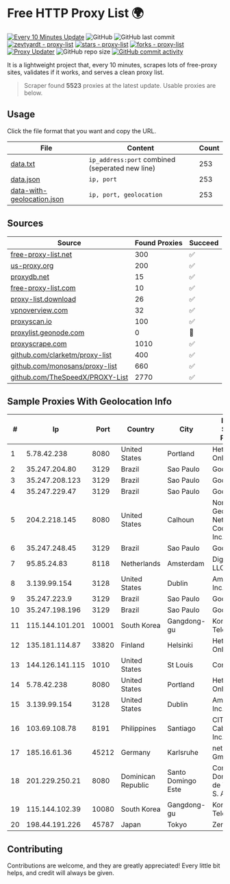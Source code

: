 
# Free HTTP Proxy List 🌍

[![Every 10 Minutes Update](https://github.com/mertguvencli/http-proxy-list/actions/workflows/main.yml/badge.svg?branch=main)](https://github.com/mertguvencli/http-proxy-list/actions/workflows/main.yml)
![GitHub](https://img.shields.io/github/license/mertguvencli/http-proxy-list)
![GitHub last commit](https://img.shields.io/github/last-commit/mertguvencli/http-proxy-list)
[![zevtyardt - proxy-list](https://img.shields.io/static/v1?label=zevtyardt&message=proxy-list&color=blue&logo=github)](https://github.com/zevtyardt/proxy-list "Go to GitHub repo")
[![stars - proxy-list](https://img.shields.io/github/stars/zevtyardt/proxy-list?style=social)](https://github.com/zevtyardt/proxy-list)
[![forks - proxy-list](https://img.shields.io/github/forks/zevtyardt/proxy-list?style=social)](https://github.com/zevtyardt/proxy-list)
[![Proxy Updater](https://github.com/zevtyardt/proxy-list/workflows/Proxy%20Updater/badge.svg)](https://github.com/zevtyardt/proxy-list/actions?query=workflow:"Proxy+Updater")
![GitHub repo size](https://img.shields.io/github/repo-size/zevtyardt/proxy-list)
[![GitHub commit activity](https://img.shields.io/github/commit-activity/m/zevtyardt/proxy-list?logo=commits)](https://github.com/zevtyardt/proxy-list/commits/main)

It is a lightweight project that, every 10 minutes, scrapes lots of free-proxy sites, validates if it works, and serves a clean proxy list.

> Scraper found **5523** proxies at the latest update. Usable proxies are below.

## Usage

Click the file format that you want and copy the URL.

|File|Content|Count|
|----|-------|-----|
|[data.txt](https://raw.githubusercontent.com/mertguvencli/http-proxy-list/main/proxy-list/data.txt)|`ip_address:port` combined (seperated new line)|253|
|[data.json](https://raw.githubusercontent.com/mertguvencli/http-proxy-list/main/proxy-list/data.json)|`ip, port`|253|
|[data-with-geolocation.json](https://raw.githubusercontent.com/mertguvencli/http-proxy-list/main/proxy-list/data-with-geolocation.json)|`ip, port, geolocation`|253|

## Sources

|Source|Found Proxies|Succeed|
|------|-------------|-------|
|[free-proxy-list.net](https://free-proxy-list.net)|300|✅|
|[us-proxy.org](https://www.us-proxy.org)|200|✅|
|[proxydb.net](http://proxydb.net)|15|✅|
|[free-proxy-list.com](https://free-proxy-list.com/?page=&port=&type%5B%5D=http&type%5B%5D=https&up_time=0&search=Search)|10|✅|
|[proxy-list.download](https://www.proxy-list.download/HTTP)|26|✅|
|[vpnoverview.com](https://vpnoverview.com/privacy/anonymous-browsing/free-proxy-servers)|32|✅|
|[proxyscan.io](https://www.proxyscan.io)|100|✅|
|[proxylist.geonode.com](https://proxylist.geonode.com/api/proxy-list?limit=300&page=1&sort_by=lastChecked&sort_type=desc&protocols=http,https)|0|🚫|
|[proxyscrape.com](https://api.proxyscrape.com/v2/?request=displayproxies&protocol=http&timeout=10000&country=all&ssl=all&anonymity=all)|1010|✅|
|[github.com/clarketm/proxy-list](https://raw.githubusercontent.com/clarketm/proxy-list/master/proxy-list-raw.txt)|400|✅|
|[github.com/monosans/proxy-list](https://raw.githubusercontent.com/monosans/proxy-list/main/proxies/http.txt)|660|✅|
|[github.com/TheSpeedX/PROXY-List](https://raw.githubusercontent.com/TheSpeedX/PROXY-List/master/http.txt)|2770|✅|


## Sample Proxies With Geolocation Info

|#|Ip|Port|Country|City|Internet Service Provider|
|-|--|----|-------|----|-------------------------|
|1|5.78.42.238|8080|United States|Portland|Hetzner Online GmbH|
|2|35.247.204.80|3129|Brazil|Sao Paulo|Google LLC|
|3|35.247.208.123|3129|Brazil|Sao Paulo|Google LLC|
|4|35.247.229.47|3129|Brazil|Sao Paulo|Google LLC|
|5|204.2.218.145|8080|United States|Calhoun|North Georgia Network Cooperative, Inc.|
|6|35.247.248.45|3129|Brazil|Sao Paulo|Google LLC|
|7|95.85.24.83|8118|Netherlands|Amsterdam|DigitalOcean, LLC|
|8|3.139.99.154|3128|United States|Dublin|Amazon.com, Inc.|
|9|35.247.223.9|3129|Brazil|Sao Paulo|Google LLC|
|10|35.247.198.196|3129|Brazil|Sao Paulo|Google LLC|
|11|115.144.101.201|10001|South Korea|Gangdong-gu|Korea Telecom|
|12|135.181.114.87|33820|Finland|Helsinki|Hetzner Online GmbH|
|13|144.126.141.115|1010|United States|St Louis|Contabo Inc.|
|14|5.78.42.238|8080|United States|Portland|Hetzner Online GmbH|
|15|3.139.99.154|3128|United States|Dublin|Amazon.com, Inc.|
|16|103.69.108.78|8191|Philippines|Santiago|CITI Cableworld Inc.|
|17|185.16.61.36|45212|Germany|Karlsruhe|netcup GmbH|
|18|201.229.250.21|8080|Dominican Republic|Santo Domingo Este|Compañía Dominicana de Teléfonos S. A.|
|19|115.144.102.39|10080|South Korea|Gangdong-gu|Korea Telecom|
|20|198.44.191.226|45787|Japan|Tokyo|Zenlayer Inc|



## Contributing

Contributions are welcome, and they are greatly appreciated! Every
little bit helps, and credit will always be given.

